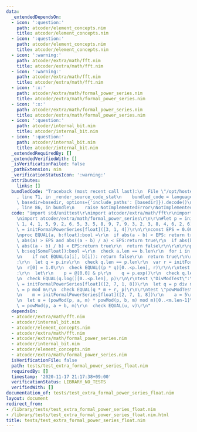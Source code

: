 ```yaml
---
data:
  _extendedDependsOn:
  - icon: ':question:'
    path: atcoder/element_concepts.nim
    title: atcoder/element_concepts.nim
  - icon: ':question:'
    path: atcoder/element_concepts.nim
    title: atcoder/element_concepts.nim
  - icon: ':warning:'
    path: atcoder/extra/math/fft.nim
    title: atcoder/extra/math/fft.nim
  - icon: ':warning:'
    path: atcoder/extra/math/fft.nim
    title: atcoder/extra/math/fft.nim
  - icon: ':x:'
    path: atcoder/extra/math/formal_power_series.nim
    title: atcoder/extra/math/formal_power_series.nim
  - icon: ':x:'
    path: atcoder/extra/math/formal_power_series.nim
    title: atcoder/extra/math/formal_power_series.nim
  - icon: ':question:'
    path: atcoder/internal_bit.nim
    title: atcoder/internal_bit.nim
  - icon: ':question:'
    path: atcoder/internal_bit.nim
    title: atcoder/internal_bit.nim
  _extendedRequiredBy: []
  _extendedVerifiedWith: []
  _isVerificationFailed: false
  _pathExtension: nim
  _verificationStatusIcon: ':warning:'
  attributes:
    links: []
  bundledCode: "Traceback (most recent call last):\n  File \"/opt/hostedtoolcache/Python/3.9.6/x64/lib/python3.9/site-packages/onlinejudge_verify/documentation/build.py\"\
    , line 71, in _render_source_code_stat\n    bundled_code = language.bundle(stat.path,\
    \ basedir=basedir, options={'include_paths': [basedir]}).decode()\n  File \"/opt/hostedtoolcache/Python/3.9.6/x64/lib/python3.9/site-packages/onlinejudge_verify/languages/nim.py\"\
    , line 86, in bundle\n    raise NotImplementedError\nNotImplementedError\n"
  code: "import std/unittest\r\nimport atcoder/extra/math/fft\r\nimport atcoder/element_concepts\r\
    \nimport atcoder/extra/math/formal_power_series\r\n\r\n#let p = initFormalPowerSeries[float]([3,\
    \ 1, 4, 1, 5, 9, 2, 6, 5, 3, 5, 8, 9, 7, 9, 3, 2, 3, 8, 4, 6, 2, 6])\r\nlet p\
    \ = initFormalPowerSeries[float]([3, 1, 4])\r\n\r\nconst EPS = 0.0000001\r\n\r\
    \nproc EQUAL(a, b:float):bool =\r\n  if abs(a - b) < EPS: return true\r\n  if\
    \ abs(a) > EPS and abs((a - b) / a) < EPS:return true\r\n  if abs(b) > EPS and\
    \ abs((a - b) / b) < EPS:return true\r\n  return false\r\n\r\n\r\nproc EQUAL(a,\
    \ b:seq[SomeFloat]):bool =\r\n  check a.len == b.len\r\n  for i in 0..<a.len:\r\
    \n    if not EQUAL(a[i], b[i]): return false\r\n  return true\r\n\r\ntest \"InvTest\"\
    :\r\n  let q = p.inv\r\n  check q.len == p.len\r\n  var r = initFormalPowerSeries[float](p.len)\r\
    \n  r[0] = 1.0\r\n  check EQUAL((p * q)[0..<p.len], r)\r\n\r\ntest \"ExpTest\"\
    :\r\n  let\r\n    p = @[0.0] & p\r\n    q = p.exp()\r\n  check q.len == p.len\r\
    \n  check EQUAL(q.log()[0..<p.len], p)\r\n\r\ntest \"DivModTest\":\r\n  let m\
    \ = initFormalPowerSeries[float]([2, 7, 1, 8])\r\n  let q = p div m\r\n  let r\
    \ = p mod m\r\n  check EQUAL(q * m + r, p)\r\n\r\ntest \"powModTest\":\r\n  let\r\
    \n    m = initFormalPowerSeries[float]([2, 7, 1, 8])\r\n    a = 5\r\n    b = 6\r\
    \n  let u = (powMod(p, a, m) * powMod(p, b, m) mod m)[0..<m.len-1]\r\n  let v\
    \ = powMod(p, a + b, m)\r\n  check EQUAL(u, v)\r\n"
  dependsOn:
  - atcoder/extra/math/fft.nim
  - atcoder/internal_bit.nim
  - atcoder/element_concepts.nim
  - atcoder/extra/math/fft.nim
  - atcoder/extra/math/formal_power_series.nim
  - atcoder/internal_bit.nim
  - atcoder/element_concepts.nim
  - atcoder/extra/math/formal_power_series.nim
  isVerificationFile: false
  path: tests/test_extra_formal_power_series_float.nim
  requiredBy: []
  timestamp: '2020-11-17 21:17:38+09:00'
  verificationStatus: LIBRARY_NO_TESTS
  verifiedWith: []
documentation_of: tests/test_extra_formal_power_series_float.nim
layout: document
redirect_from:
- /library/tests/test_extra_formal_power_series_float.nim
- /library/tests/test_extra_formal_power_series_float.nim.html
title: tests/test_extra_formal_power_series_float.nim
---
```


